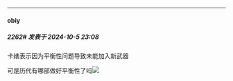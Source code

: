 ﻿
*****

####  obiy  
##### 2262#       发表于 2024-10-5 23:08

卡婊表示因为平衡性问题导致未能加入新武器

可是历代有哪部做好平衡性了吗<img src="https://static.saraba1st.com/image/smiley/face2017/067.png" referrerpolicy="no-referrer">

